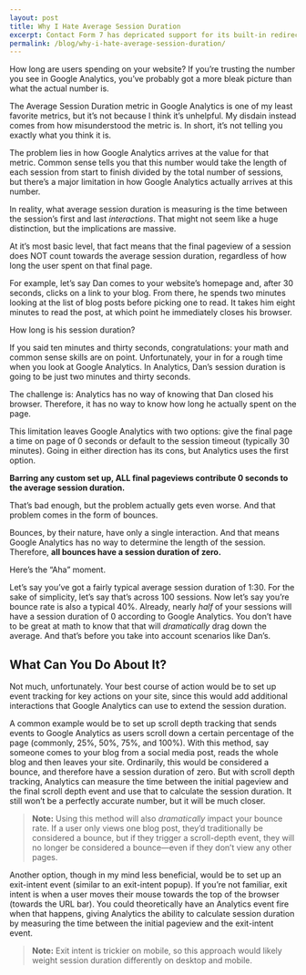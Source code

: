 ```yaml
---
layout: post
title: Why I Hate Average Session Duration
excerpt: Contact Form 7 has depricated support for its built-in redirection solution. Learn how to recreate it with JavaScript and PHP.
permalink: /blog/why-i-hate-average-session-duration/
---
```


How long are users spending on your website? If you’re trusting the number you see in Google Analytics, you’ve probably got a more bleak picture than what the actual number is.

The Average Session Duration metric in Google Analytics is one of my least favorite metrics, but it’s not because I think it’s unhelpful. My disdain instead comes from how misunderstood the metric is. In short, it’s not telling you exactly what you think it is.

The problem lies in how Google Analytics arrives at the value for that metric. Common sense tells you that this number would take the length of each session from start to finish divided by the total number of sessions, but there’s a major limitation in how Google Analytics actually arrives at this number.

In reality, what average session duration is measuring is the time between the session’s first and last _interactions_. That might not seem like a huge distinction, but the implications are massive.

At it’s most basic level, that fact means that the final pageview of a session does NOT count towards the average session duration, regardless of how long the user spent on that final page.

For example, let’s say Dan comes to your website’s homepage and, after 30 seconds, clicks on a link to your blog. From there, he spends two minutes looking at the list of blog posts before picking one to read. It takes him eight minutes to read the post, at which point he immediately closes his browser.

How long is his session duration?

If you said ten minutes and thirty seconds, congratulations: your math and common sense skills are on point. Unfortunately, your in for a rough time when you look at Google Analytics. In Analytics, Dan’s session duration is going to be just two minutes and thirty seconds.

The challenge is: Analytics has no way of knowing that Dan closed his browser. Therefore, it has no way to know how long he actually spent on the page.

This limitation leaves Google Analytics with two options: give the final page a time on page of 0 seconds or default to the session timeout (typically 30 minutes). Going in either direction has its cons, but Analytics uses the first option.

**Barring any custom set up, ALL final pageviews contribute 0 seconds to the average session duration.**

That’s bad enough, but the problem actually gets even worse. And that problem comes in the form of bounces.

Bounces, by their nature, have only a single interaction. And that means Google Analytics has no way to determine the length of the session. Therefore, **all bounces have a session duration of zero.**

Here’s the “Aha” moment.

Let’s say you’ve got a fairly typical average session duration of 1:30. For the sake of simplicity, let’s say that’s across 100 sessions. Now let’s say you’re bounce rate is also a typical 40%. Already, nearly _half_ of your sessions will have a session duration of 0 according to Google Analytics. You don’t have to be great at math to know that that will _dramatically_ drag down the average. And that’s before you take into account scenarios like Dan’s.

What Can You Do About It?
-------------------------

Not much, unfortunately. Your best course of action would be to set up event tracking for key actions on your site, since this would add additional interactions that Google Analytics can use to extend the session duration.

A common example would be to set up scroll depth tracking that sends events to Google Analytics as users scroll down a certain percentage of the page (commonly, 25%, 50%, 75%, and 100%). With this method, say someone comes to your blog from a social media post, reads the whole blog and then leaves your site. Ordinarily, this would be considered a bounce, and therefore have a session duration of zero. But with scroll depth tracking, Analytics can measure the time between the initial pageview and the final scroll depth event and use that to calculate the session duration. It still won’t be a perfectly accurate number, but it will be much closer.

> **Note:** Using this method will also _dramatically_ impact your bounce rate. If a user only views one blog post, they’d traditionally be considered a bounce, but if they trigger a scroll-depth event, they will no longer be considered a bounce—even if they don’t view any other pages.

Another option, though in my mind less beneficial, would be to set up an exit-intent event (similar to an exit-intent popup). If you’re not familiar, exit intent is when a user moves their mouse towards the top of the browser (towards the URL bar). You could theoretically have an Analytics event fire when that happens, giving Analytics the ability to calculate session duration by measuring the time between the initial pageview and the exit-intent event.

> **Note:** Exit intent is trickier on mobile, so this approach would likely weight session duration differently on desktop and mobile.